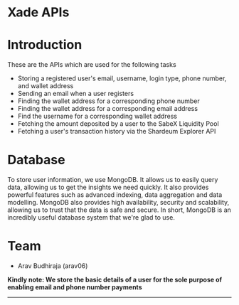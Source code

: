 # Xade APIs

# Introduction

These are the APIs which are used for the following tasks

- Storing a registered user's email, username, login type, phone number, and wallet address
- Sending an email when a user registers
- Finding the wallet address for a corresponding phone number
- Finding the wallet address for a corresponding email address
- Find the username for a corresponding wallet address
- Fetching the amount deposited by a user to the SabeX Liquidity Pool
- Fetching a user's transaction history via the Shardeum Explorer API

# Database

To store user information, we use MongoDB. It allows us to easily query data, allowing us to get the insights we need quickly. It also provides powerful features such as advanced indexing, data aggregation and data modelling. MongoDB also provides high availability, security and scalability, allowing us to trust that the data is safe and secure. In short, MongoDB is an incredibly useful database system that we're glad to use.

# Team

- Arav Budhiraja (arav06)

**Kindly note: We store the basic details of a user for the sole purpose of enabling email and phone number payments**

***
